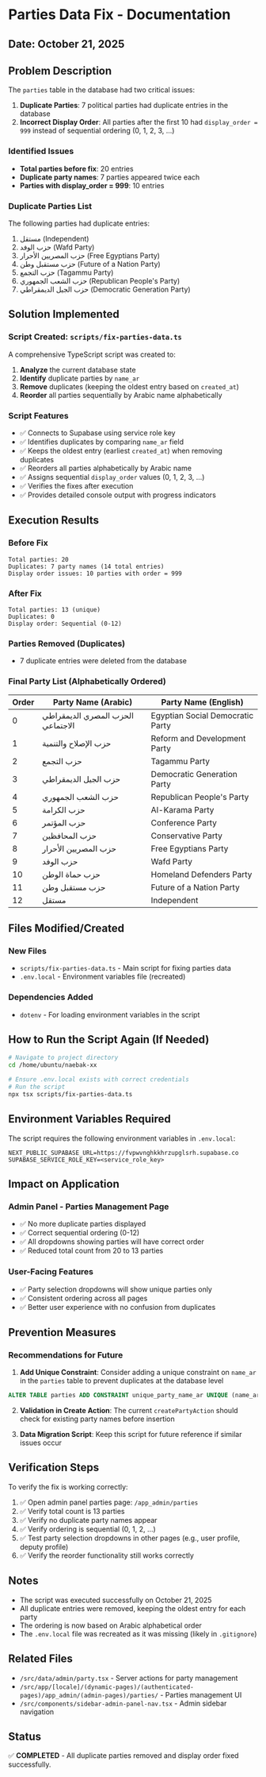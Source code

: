 # Parties Data Fix - Documentation

## Date: October 21, 2025

## Problem Description

The `parties` table in the database had two critical issues:

1. **Duplicate Parties**: 7 political parties had duplicate entries in the database
2. **Incorrect Display Order**: All parties after the first 10 had `display_order = 999` instead of sequential ordering (0, 1, 2, 3, ...)

### Identified Issues

- **Total parties before fix**: 20 entries
- **Duplicate party names**: 7 parties appeared twice each
- **Parties with display_order = 999**: 10 entries

### Duplicate Parties List

The following parties had duplicate entries:

1. مستقل (Independent)
2. حزب الوفد (Wafd Party)
3. حزب المصريين الأحرار (Free Egyptians Party)
4. حزب مستقبل وطن (Future of a Nation Party)
5. حزب التجمع (Tagammu Party)
6. حزب الشعب الجمهوري (Republican People's Party)
7. حزب الجيل الديمقراطي (Democratic Generation Party)

## Solution Implemented

### Script Created: `scripts/fix-parties-data.ts`

A comprehensive TypeScript script was created to:

1. **Analyze** the current database state
2. **Identify** duplicate parties by `name_ar`
3. **Remove** duplicates (keeping the oldest entry based on `created_at`)
4. **Reorder** all parties sequentially by Arabic name alphabetically

### Script Features

- ✅ Connects to Supabase using service role key
- ✅ Identifies duplicates by comparing `name_ar` field
- ✅ Keeps the oldest entry (earliest `created_at`) when removing duplicates
- ✅ Reorders all parties alphabetically by Arabic name
- ✅ Assigns sequential `display_order` values (0, 1, 2, 3, ...)
- ✅ Verifies the fixes after execution
- ✅ Provides detailed console output with progress indicators

## Execution Results

### Before Fix
```
Total parties: 20
Duplicates: 7 party names (14 total entries)
Display order issues: 10 parties with order = 999
```

### After Fix
```
Total parties: 13 (unique)
Duplicates: 0
Display order: Sequential (0-12)
```

### Parties Removed (Duplicates)
- 7 duplicate entries were deleted from the database

### Final Party List (Alphabetically Ordered)

| Order | Party Name (Arabic) | Party Name (English) |
|-------|-------------------|---------------------|
| 0 | الحزب المصري الديمقراطي الاجتماعي | Egyptian Social Democratic Party |
| 1 | حزب الإصلاح والتنمية | Reform and Development Party |
| 2 | حزب التجمع | Tagammu Party |
| 3 | حزب الجيل الديمقراطي | Democratic Generation Party |
| 4 | حزب الشعب الجمهوري | Republican People's Party |
| 5 | حزب الكرامة | Al-Karama Party |
| 6 | حزب المؤتمر | Conference Party |
| 7 | حزب المحافظين | Conservative Party |
| 8 | حزب المصريين الأحرار | Free Egyptians Party |
| 9 | حزب الوفد | Wafd Party |
| 10 | حزب حماة الوطن | Homeland Defenders Party |
| 11 | حزب مستقبل وطن | Future of a Nation Party |
| 12 | مستقل | Independent |

## Files Modified/Created

### New Files
- `scripts/fix-parties-data.ts` - Main script for fixing parties data
- `.env.local` - Environment variables file (recreated)

### Dependencies Added
- `dotenv` - For loading environment variables in the script

## How to Run the Script Again (If Needed)

```bash
# Navigate to project directory
cd /home/ubuntu/naebak-xx

# Ensure .env.local exists with correct credentials
# Run the script
npx tsx scripts/fix-parties-data.ts
```

## Environment Variables Required

The script requires the following environment variables in `.env.local`:

```env
NEXT_PUBLIC_SUPABASE_URL=https://fvpwvnghkkhrzupglsrh.supabase.co
SUPABASE_SERVICE_ROLE_KEY=<service_role_key>
```

## Impact on Application

### Admin Panel - Parties Management Page
- ✅ No more duplicate parties displayed
- ✅ Correct sequential ordering (0-12)
- ✅ All dropdowns showing parties will have correct order
- ✅ Reduced total count from 20 to 13 parties

### User-Facing Features
- ✅ Party selection dropdowns will show unique parties only
- ✅ Consistent ordering across all pages
- ✅ Better user experience with no confusion from duplicates

## Prevention Measures

### Recommendations for Future

1. **Add Unique Constraint**: Consider adding a unique constraint on `name_ar` in the `parties` table to prevent duplicates at the database level

```sql
ALTER TABLE parties ADD CONSTRAINT unique_party_name_ar UNIQUE (name_ar);
```

2. **Validation in Create Action**: The current `createPartyAction` should check for existing party names before insertion

3. **Data Migration Script**: Keep this script for future reference if similar issues occur

## Verification Steps

To verify the fix is working correctly:

1. ✅ Open admin panel parties page: `/app_admin/parties`
2. ✅ Verify total count is 13 parties
3. ✅ Verify no duplicate party names appear
4. ✅ Verify ordering is sequential (0, 1, 2, ...)
5. ✅ Test party selection dropdowns in other pages (e.g., user profile, deputy profile)
6. ✅ Verify the reorder functionality still works correctly

## Notes

- The script was executed successfully on October 21, 2025
- All duplicate entries were removed, keeping the oldest entry for each party
- The ordering is now based on Arabic alphabetical order
- The `.env.local` file was recreated as it was missing (likely in `.gitignore`)

## Related Files

- `/src/data/admin/party.tsx` - Server actions for party management
- `/src/app/[locale]/(dynamic-pages)/(authenticated-pages)/app_admin/(admin-pages)/parties/` - Parties management UI
- `/src/components/sidebar-admin-panel-nav.tsx` - Admin sidebar navigation

## Status

✅ **COMPLETED** - All duplicate parties removed and display order fixed successfully.

